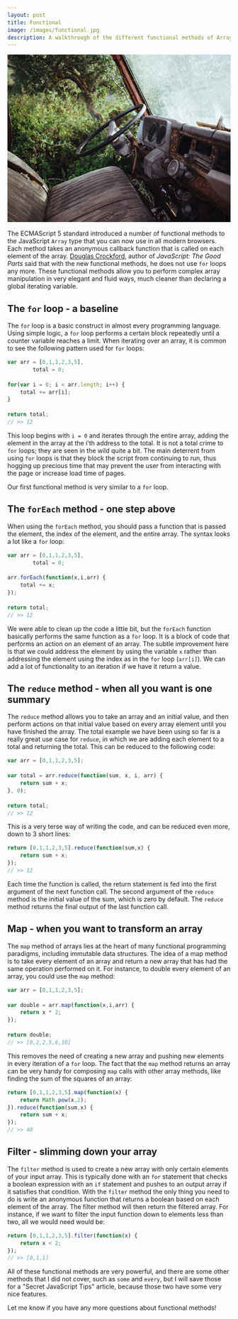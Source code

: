 ```yaml
---
layout: post
title: Functional
image: /images/functional.jpg
description: A walkthrough of the different functional methods of Arrays in JavaScript, and when to use each one.
---
```


![](/images/functional.jpg)

The ECMAScript 5 standard introduced a number of functional methods to the JavaScript `Array` type that you can now use in all modern browsers. Each method takes an anonymous callback function that is called on each element of the array. [Douglas Crockford](https://en.wikipedia.org/wiki/Douglas_Crockford), author of *JavaScript: The Good Parts* said that with the new functional methods, he does not use `for` loops any more. These functional methods allow you to perform complex array manipulation in very elegant and fluid ways, much cleaner than declaring a global iterating variable.

## The `for` loop - a baseline

The `for` loop is a basic construct in almost every programming language. Using simple logic, a `for` loop performs a certain block repeatedly until a counter variable reaches a limit. When iterating over an array, it is common to see the following pattern used for `for` loops:

```JavaScript
var arr = [0,1,1,2,3,5],
		total = 0;

for(var i = 0; i < arr.length; i++) {
	total += arr[i];
}

return total;
// >> 12
```

This loop begins with `i = 0` and iterates through the entire array, adding the element in the array at the i'th address to the total. It is not a total crime to `for` loops; they are seen in the wild quite a bit. The main deterrent from using `for` loops is that they block the script from continuing to run, thus hogging up precious time that may prevent the user from interacting with the page or increase load time of pages.

Our first functional method is very similar to a `for` loop.

## The `forEach` method - one step above

When using the `forEach` method, you should pass a function that is passed the element, the index of the element, and the entire array. The syntax looks a lot like a `for` loop:

```JavaScript
var arr = [0,1,1,2,3,5],
		total = 0;

arr.forEach(function(x,i,arr) {
	total += x;
});

return total;
// >> 12
```

We were able to clean up the code a little bit, but the `forEach` function basically performs the same function as a `for` loop. It is a block of code that performs an action on an element of an array. The subtle improvement here is that we could address the element by using the variable `x` rather than addressing the element using the index as in the `for` loop (`arr[i]`). We can add a lot of functionality to an iteration if we have it return a value.

## The `reduce` method - when all you want is one summary

The `reduce` method allows you to take an array and an initial value, and then perform actions on that initial value based on every array element until you have finished the array. The total example we have been using so far is a really great use case for `reduce`, in which we are adding each element to a total and returning the total. This can be reduced to the following code:

```JavaScript
var arr = [0,1,1,2,3,5];

var total = arr.reduce(function(sum, x, i, arr) {
	return sum + x;
}, 0);

return total;
// >> 12
```

This is a very terse way of writing the code, and can be reduced even more, down to 3 short lines:

```JavaScript
return [0,1,1,2,3,5].reduce(function(sum,x) {
	return sum + x;
});
// >> 12
```

Each time the function is called, the return statement is fed into the first argument of the next function call. The second argument of the `reduce` method is the initial value of the sum, which is zero by default. The `reduce` method returns the final output of the last function call.

## Map - when you want to transform an array

The `map` method of arrays lies at the heart of many functional programming paradigms, including immutable data structures. The idea of a map method is to take every element of an array and return a new array that has had the same operation performed on it. For instance, to double every element of an array, you could use the `map` method:

```JavaScript
var arr = [0,1,1,2,3,5];

var double = arr.map(function(x,i,arr) {
	return x * 2;
});

return double;
// >> [0,2,2,5,6,10]
```

This removes the need of creating a new array and pushing new elements in every iteration of a `for` loop. The fact that the `map` method returns an array can be very handy for composing `map` calls with other array methods, like finding the sum of the squares of an array:

```JavaScript
return [0,1,1,2,3,5].map(function(x) {
	return Math.pow(x,2);
}).reduce(function(sum,x) {
	return sum + x;
});
// >> 40
```

## Filter - slimming down your array

The `filter` method is used to create a new array with only certain elements of your input array. This is typically done with an `for` statement that checks a boolean expression with an `if` statement and pushes to an output array if it satisfies that condition. With the `filter` method the only thing you need to do is write an anonymous function that returns a boolean based on each element of the array. The filter method will then return the filtered array. For instance, if we want to filter the input function down to elements less than two, all we would need would be:

```JavaScript
return [0,1,1,2,3,5].filter(function(x) {
	return x < 2;
});
// >> [0,1,1]
```

All of these functional methods are very powerful, and there are some other methods that I did not cover, such as `some` and `every`, but I will save those for a "Secret JavaScript Tips" article, because those two have some very nice features.

Let me know if you have any more questions about functional methods!
